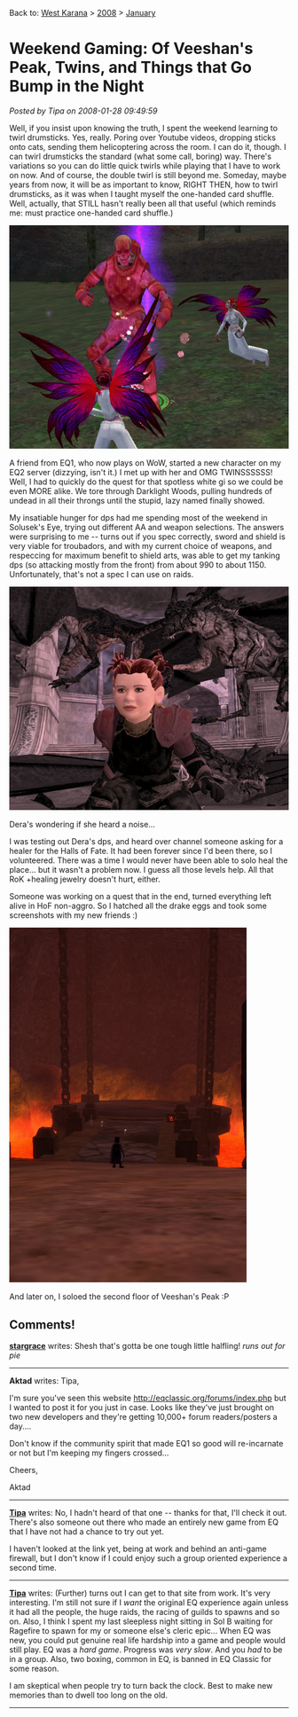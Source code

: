 Back to: [West Karana](/posts/westkarana.md) > [2008](/posts/2008/westkarana.md) > [January](./westkarana.md)
# Weekend Gaming: Of Veeshan's Peak, Twins, and Things that Go Bump in the Night

*Posted by Tipa on 2008-01-28 09:49:59*

Well, if you insist upon knowing the truth, I spent the weekend learning to twirl drumsticks. Yes, really. Poring over Youtube videos, dropping sticks onto cats, sending them helicoptering across the room. I can do it, though. I can twirl drumsticks the standard (what some call, boring) way. There's variations so you can do little quick twirls while playing that I have to work on now. And of course, the double twirl is still beyond me. Someday, maybe years from now, it will be as important to know, RIGHT THEN, how to twirl drumsticks, as it was when I taught myself the one-handed card shuffle. Well, actually, that STILL hasn't really been all that useful (which reminds me: must practice one-handed card shuffle.)

![everquest2-2008-01-26-02-12-16-22.jpg](../../../uploads/2008/01/everquest2-2008-01-26-02-12-16-22.jpg)

A friend from EQ1, who now plays on WoW, started a new character on my EQ2 server (dizzying, isn't it.) I met up with her and OMG TWINSSSSSS! Well, I had to quickly do the quest for that spotless white gi so we could be even MORE alike. We tore through Darklight Woods, pulling hundreds of undead in all their throngs until the stupid, lazy named finally showed.

My insatiable hunger for dps had me spending most of the weekend in Solusek's Eye, trying out different AA and weapon selections. The answers were surprising to me -- turns out if you spec correctly, sword and shield is very viable for troubadors, and with my current choice of weapons, and respeccing for maximum benefit to shield arts, was able to get my tanking dps (so attacking mostly from the front) from about 990 to about 1150. Unfortunately, that's not a spec I can use on raids.

![everquest2-2008-01-26-19-02-51-05.jpg](../../../uploads/2008/01/everquest2-2008-01-26-19-02-51-05.jpg)

Dera's wondering if she heard a noise...

I was testing out Dera's dps, and heard over channel someone asking for a healer for the Halls of Fate. It had been forever since I'd been there, so I volunteered. There was a time I would never have been able to solo heal the place... but it wasn't a problem now. I guess all those levels help. All that RoK +healing jewelry doesn't hurt, either.

Someone was working on a quest that in the end, turned everything left alive in HoF non-aggro. So I hatched all the drake eggs and took some screenshots with my new friends :)

![everquest2-2008-01-27-23-47-29-53.jpg](../../../uploads/2008/01/everquest2-2008-01-27-23-47-29-53.jpg)

And later on, I soloed the second floor of Veeshan's Peak :P

## Comments!

**[stargrace](http://mmoquests.com)** writes: Shesh that's gotta be one tough little halfling! 
*runs out for pie*

---

**Aktad** writes: Tipa,

I'm sure you've seen this website http://eqclassic.org/forums/index.php but I wanted to post it for you just in case. Looks like they've just brought on two new developers and they're getting 10,000+ forum readers/posters a day....

Don't know if the community spirit that made EQ1 so good will re-incarnate or not but I'm keeping my fingers crossed...

Cheers,

Aktad

---

**[Tipa](https://chasingdings.com)** writes: No, I hadn't heard of that one -- thanks for that, I'll check it out. There's also someone out there who made an entirely new game from EQ that I have not had a chance to try out yet.

I haven't looked at the link yet, being at work and behind an anti-game firewall, but I don't know if I could enjoy such a group oriented experience a second time.

---

**[Tipa](https://chasingdings.com)** writes: (Further) turns out I can get to that site from work. It's very interesting. I'm still not sure if I *want* the original EQ experience again unless it had all the people, the huge raids, the racing of guilds to spawns and so on. Also, I think I spent my last sleepless night sitting in Sol B waiting for Ragefire to spawn for my or someone else's cleric epic... When EQ was new, you could put genuine real life hardship into a game and people would still play. EQ was a *hard game*. Progress was *very slow*. And you *had* to be in a group. Also, two boxing, common in EQ, is banned in EQ Classic for some reason.

I am skeptical when people try to turn back the clock. Best to make new memories than to dwell too long on the old.

---

